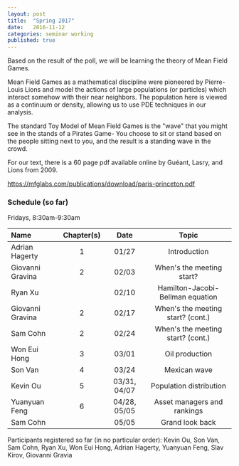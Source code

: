```yaml
---
layout: post
title:  "Spring 2017"
date:   2016-11-12
categories: seminar working
published: true
---
```

Based on the result of the poll, we will be learning the theory of Mean Field Games.

Mean Field Games as a mathematical discipline were pioneered by Pierre-Louis Lions and model the actions of large populations (or particles) which interact somehow with their near neighbors. The population here is viewed as a continuum or density, allowing us to use PDE techniques in our analysis.

The standard Toy Model of Mean Field Games is the "wave" that you might see in the stands of a Pirates Game- You choose to sit or stand based on the people sitting next to you, and the result is a standing wave in the crowd.

For our text, there is a 60 page pdf available online by Guéant, Lasry, and Lions from 2009.

<https://mfglabs.com/publications/download/paris-princeton.pdf>

### Schedule (so far)

Fridays, 8:30am-9:30am


| Name                   | Chapter(s)     | Date                  | Topic                             |
|:-----------------------|:---------------:|:-------------------:|:----------------------------------:|
| Adrian Hagerty         | 1              | 01/27                 | Introduction               |
| Giovanni Gravina       | 2              | 02/03                 | When's the meeting start?         |
| Ryan Xu                |                | 02/10                 |Hamilton-Jacobi-Bellman equation   |
| Giovanni Gravina       | 2              | 02/17                 | When's the meeting start? (cont.) |
| Sam Cohn              | 2              | 02/24                 | When's the meeting start? (cont.) |
| Won Eui Hong           | 3              | 03/01                 | Oil production              |
| Son Van                | 4              | 03/24                 | Mexican wave    |
| Kevin Ou               | 5              | 03/31, 04/07           | Population distribution |
| Yuanyuan Feng          | 6              | 04/28, 05/05          | Asset managers and rankings |
| Sam Cohn               |                | 05/05               | Grand look back       |


Participants registered so far (in no particular order): Kevin Ou, Son Van,  Sam Cohn, Ryan Xu, Won Eui Hong, Adrian Hagerty, Yuanyuan Feng, Slav Kirov, Giovanni Gravia
